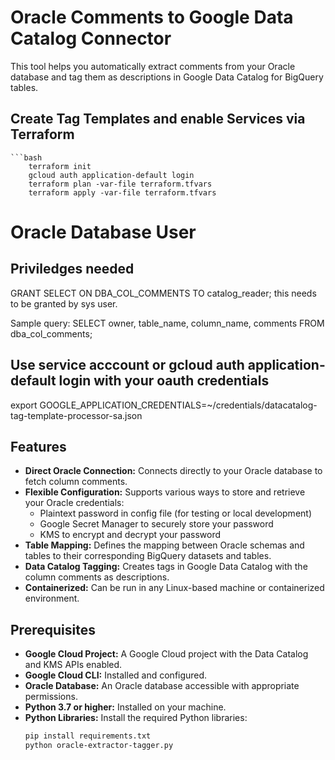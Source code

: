 
# Oracle Comments to Google Data Catalog Connector

This tool helps you automatically extract comments from your Oracle database and tag them as descriptions in Google Data Catalog for BigQuery tables. 

## Create Tag Templates and enable Services via Terraform
    ```bash 
        terraform init
        gcloud auth application-default login
        terraform plan -var-file terraform.tfvars 
        terraform apply -var-file terraform.tfvars 


# Oracle Database User
## Priviledges needed 
GRANT SELECT ON DBA_COL_COMMENTS TO catalog_reader; 
this needs to be granted by sys user.

Sample query:
SELECT owner, table_name, column_name, comments FROM dba_col_comments;

## Use service acccount or gcloud auth application-default login with your oauth credentials
export GOOGLE_APPLICATION_CREDENTIALS=~/credentials/datacatalog-tag-template-processor-sa.json



## Features

* **Direct Oracle Connection:** Connects directly to your Oracle database to fetch column comments.
* **Flexible Configuration:** Supports various ways to store and retrieve your Oracle credentials:
    * Plaintext password in config file (for testing or local development)
    * Google Secret Manager to securely store your password
    * KMS to encrypt and decrypt your password 
* **Table Mapping:**  Defines the mapping between Oracle schemas and tables to their corresponding BigQuery datasets and tables. 
* **Data Catalog Tagging:** Creates tags in Google Data Catalog with the column comments as descriptions.
* **Containerized:** Can be run in any Linux-based machine or containerized environment.

## Prerequisites

* **Google Cloud Project:**  A Google Cloud project with the Data Catalog and KMS APIs enabled.
* **Google Cloud CLI:**  Installed and configured.
* **Oracle Database:** An Oracle database accessible with appropriate permissions.
* **Python 3.7 or higher:**  Installed on your machine. 
* **Python Libraries:** Install the required Python libraries:
   ```bash
   pip install requirements.txt
   python oracle-extractor-tagger.py 